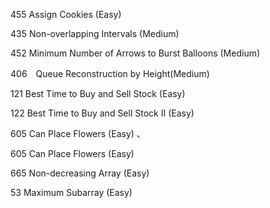   
455 Assign Cookies (Easy)  

435 Non-overlapping Intervals (Medium)  
  
452 Minimum Number of Arrows to Burst Balloons (Medium)  

406　Queue Reconstruction by Height(Medium)  

121 Best Time to Buy and Sell Stock (Easy)  

122 Best Time to Buy and Sell Stock II (Easy)  

605 Can Place Flowers (Easy)  、

605 Can Place Flowers (Easy)

665 Non-decreasing Array (Easy)

53 Maximum Subarray (Easy)
